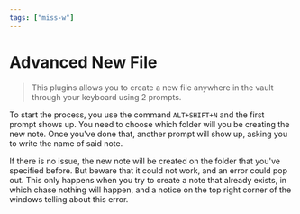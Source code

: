 ```yaml
---
tags: ["miss-w"]
---
```


# Advanced New File

> This plugins allows you to create a new file anywhere in the vault through your keyboard using 2 prompts.

To start the process, you use the command `ALT+SHIFT+N` and the first prompt shows up. You need to choose which folder will you be creating the new note. Once you've done that, another prompt will show up, asking you to write the name of said note. 

If there is no issue, the new note will be created on the folder that you've specified before. But beware that it could not work, and an error could pop out. This only happens when you try to create a note that already exists, in which chase nothing will happen, and a notice on the top right corner of the windows telling about this error.